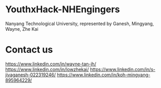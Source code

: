 # YouthxHack-NHEngingers

Nanyang Technological University, represented by Ganesh, Mingyang, Wayne, Zhe Kai

# Contact us
https://www.linkedin.com/in/wayne-tan-jh/
https://www.linkedin.com/in/lowzhekai/
https://www.linkedin.com/in/s-jivaganesh-022319246/
https://www.linkedin.com/in/koh-mingyang-895964229/
